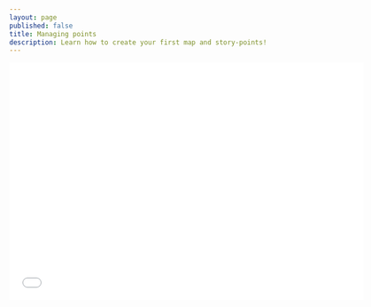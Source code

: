 ```yaml
---
layout: page
published: false
title: Managing points
description: Learn how to create your first map and story-points!
---
```

<div class="wistia-container">
<iframe src="//fast.wistia.net/embed/iframe/nht7n66v2u?videoFoam=true" allowtransparency="true" frameborder="0" scrolling="no" class="wistia_embed" name="wistia_embed" allowfullscreen mozallowfullscreen webkitallowfullscreen oallowfullscreen msallowfullscreen width="640" height="428"></iframe><script src="//fast.wistia.net/assets/external/E-v1.js"></script>
</div>
